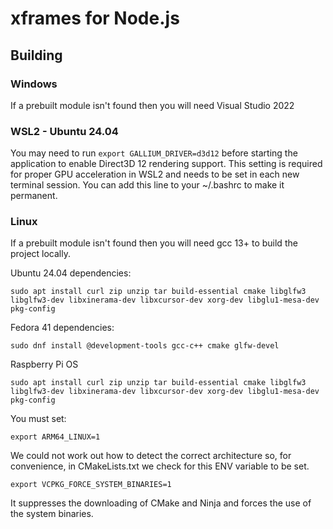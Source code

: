 # xframes for Node.js

## Building

### Windows

If a prebuilt module isn't found then you will need Visual Studio 2022

### WSL2 - Ubuntu 24.04

You may need to run `export GALLIUM_DRIVER=d3d12` before starting the application to enable Direct3D 12 rendering support.
This setting is required for proper GPU acceleration in WSL2 and needs to be set in each new terminal session.
You can add this line to your ~/.bashrc to make it permanent.

### Linux

If a prebuilt module isn't found then you will need gcc 13+ to build the project locally.

Ubuntu 24.04 dependencies:

`sudo apt install curl zip unzip tar build-essential cmake libglfw3 libglfw3-dev libxinerama-dev libxcursor-dev xorg-dev libglu1-mesa-dev pkg-config`

Fedora 41 dependencies:

`sudo dnf install @development-tools gcc-c++ cmake glfw-devel`

Raspberry Pi OS

`sudo apt install curl zip unzip tar build-essential cmake libglfw3 libglfw3-dev libxinerama-dev libxcursor-dev xorg-dev libglu1-mesa-dev pkg-config`

You must set:

`export ARM64_LINUX=1`

We could not work out how to detect the correct architecture so, for convenience, in CMakeLists.txt we check for this ENV variable to be set.

`export VCPKG_FORCE_SYSTEM_BINARIES=1`

It suppresses the downloading of CMake and Ninja and forces the use of the system binaries.